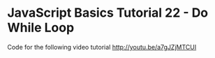JavaScript Basics Tutorial 22 - Do While Loop
=============================================

Code for the following video tutorial http://youtu.be/a7gJZjMTCUI
